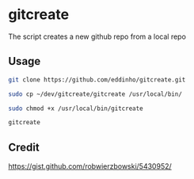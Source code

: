 # gitcreate

The script creates a new github repo from a local repo

## Usage
```bash
git clone https://github.com/eddinho/gitcreate.git

sudo cp ~/dev/gitcreate/gitcreate /usr/local/bin/

sudo chmod +x /usr/local/bin/gitcreate

gitcreate
```

## Credit
https://gist.github.com/robwierzbowski/5430952/


